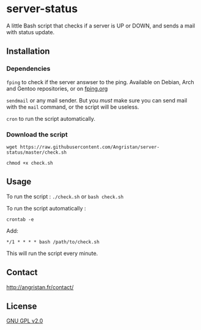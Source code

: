 # server-status
A little Bash script that checks if a server is UP or DOWN, and sends a mail with status update.

## Installation

### Dependencies

`fping` to check if the server answser to the ping. Available on Debian, Arch and Gentoo repositories, or on [fping.org](http://fping.org/)

`sendmail` or any mail sender. But you *must* make sure you can send mail with the `mail` command, or the script will be useless.

`cron` to run the script automatically.

### Download the script

`wget https://raw.githubusercontent.com/Angristan/server-status/master/check.sh`

`chmod +x check.sh`


## Usage

To run the script : `./check.sh` or `bash check.sh`

To run the script automatically :

`crontab -e`

Add:

`*/1 * * * * bash /path/to/check.sh`

This will run the script every minute.

## Contact

http://angristan.fr/contact/

## License

[GNU GPL v2.0](https://github.com/Angristan/server-status/blob/master/LICENSE)
